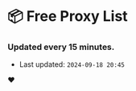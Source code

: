 # :package: Free Proxy List
### Updated every 15 minutes.

- Last updated: `2024-09-18 20:45`

:heart:
